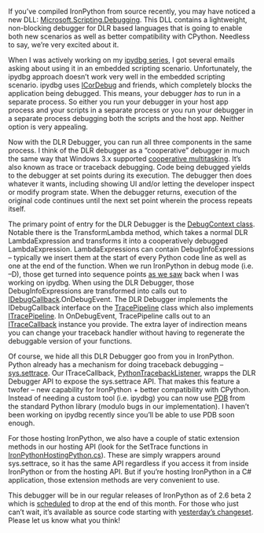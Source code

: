 If you’ve compiled IronPython from source recently, you may have noticed
a new DLL:
[Microsoft.Scripting.Debugging](http://ironpython.codeplex.com/SourceControl/changeset/view/56115#908451).
This DLL contains a lightweight, non-blocking debugger for DLR based
languages that is going to enable both new scenarios as well as better
compatibility with CPython. Needless to say, we’re very excited about
it.

When I was actively working on my [ipydbg
series](http://devhawk.net/CategoryView,category,Debugger.aspx), I got
several emails asking about using it in an embedded scripting scenario.
Unfortunately, the ipydbg approach doesn’t work very well in the
embedded scripting scenario. ipydbg uses
[ICorDebug](http://msdn.microsoft.com/en-us/library/ms230588.aspx) and
friends, which completely blocks the application being debugged. This
means, your debugger *has* to run in a separate process. So either you
run your debugger in your host app process and your scripts in a
separate process or you run your debugger in a separate process
debugging both the scripts and the host app. Neither option is very
appealing.

Now with the DLR Debugger, you can run all three components in the same
process. I think of the DLR debugger as a “cooperative” debugger in much
the same way that Windows 3.x supported [cooperative
multitasking](http://en.wikipedia.org/wiki/Cooperative_multitasking#Cooperative_multitasking.2Ftime-sharing).
It’s also known as trace or traceback debugging. Code being debugged
yields to the debugger at set points during its execution. The debugger
then does whatever it wants, including showing UI and/or letting the
developer inspect or modify program state. When the debugger returns,
execution of the original code continues until the next set point
wherein the process repeats itself.

The primary point of entry for the DLR Debugger is the [DebugContext
class](http://ironpython.codeplex.com/SourceControl/changeset/view/56115#908446).
Notable there is the TransformLambda method, which takes a normal DLR
LambdaExpression and transforms it into a cooperatively debugged
LambdaExpression. LambdaExpressions can contain DebugInfoExpressions –
typically we insert them at the start of every Python code line as well
as one at the end of the function. When we run IronPython in debug mode
(i.e. –D), those get turned into sequence points [as we
saw](http://devhawk.net/2009/03/02/Writing+An+IronPython+Debugger+Setting+A+Breakpoint.aspx)
back when I was working on ipydbg. When using the DLR Debugger, those
DebugInfoExpressions are transformed into calls out to
[IDebugCallback](http://ironpython.codeplex.com/SourceControl/changeset/view/56115#908429).OnDebugEvent.
The DLR Debugger implements the IDebugCallback interface on the
[TracePipeline](http://ironpython.codeplex.com/SourceControl/changeset/view/56115#908413)
class which also implements
[ITracePipeline](http://ironpython.codeplex.com/SourceControl/changeset/view/56115#908414).
In OnDebugEvent, TracePipeline calls out to an
[ITraceCallback](http://ironpython.codeplex.com/SourceControl/changeset/view/56115#908415)
instance you provide. The extra layer of indirection means you can
change your traceback handler without having to regenerate the
debuggable version of your functions.

Of course, we hide all this DLR Debugger goo from you in IronPython.
Python already has a mechanism for doing traceback debugging –
[sys.settrace](http://docs.python.org/library/sys.html#sys.settrace).
Our ITraceCallback,
[PythonTracebackListener](http://ironpython.codeplex.com/SourceControl/changeset/view/56115#922366),
wrapps the DLR Debugger API to expose the sys.settrace API. That makes
this feature a twofer – new capability for IronPython + better
compatibility with CPython. Instead of needing a custom tool (i.e.
ipydbg) you can now use [PDB](http://docs.python.org/library/pdb.html)
from the standard Python library (modulo bugs in our implementation). I
haven’t been working on ipydbg recently since you’ll be able to use PDB
soon enough.

For those hosting IronPython, we also have a couple of static extension
methods in our hosting API (look for the SetTrace functions in
[IronPythonHostingPython.cs](http://ironpython.codeplex.com/SourceControl/changeset/view/56115#490056)).
These are simply wrappers around sys.settrace, so it has the same API
regardless if you access it from inside IronPython or from the hosting
API. But if you’re hosting IronPython in a C\# application, those
extension methods are very convenient to use.

This debugger will be in our regular releases of IronPython as of 2.6
beta 2 which is
[scheduled](http://ironpython.codeplex.com/Wiki/View.aspx?title=2.6%20Release%20Plan)
to drop at the end of this month. For those who just can’t wait, it’s
available as source code starting with [yesterday’s
changeset](This%20code%20is%20in%20our%20daily%20source%20drops%20as%20of%20yesterday.%20).
Please let us know what you think!
